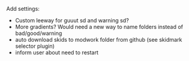 Add settings:
 - Custom leeway for guuut sd and warning sd?
 - More gradients? Would need a new way to name folders instead of bad/good/warning
 - auto download skids to modwork folder from github (see skidmark selector plugin)
 - inform user about need to restart